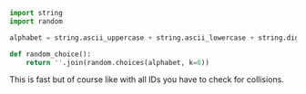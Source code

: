 ```python
import string 
import random 

alphabet = string.ascii_uppercase + string.ascii_lowercase + string.digits

def random_choice():
    return ''.join(random.choices(alphabet, k=8))
```

This is fast but of course like with all IDs you have to check for collisions.
